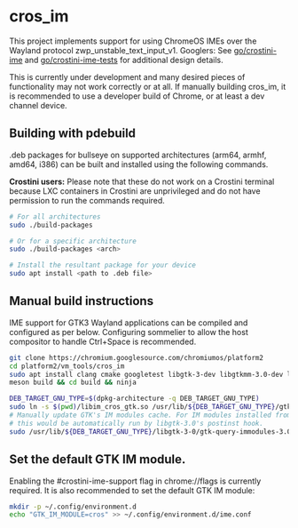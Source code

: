 # cros\_im

This project implements support for using ChromeOS IMEs over the Wayland
protocol zwp\_unstable\_text\_input\_v1. Googlers: See [go/crostini-ime] and
[go/crostini-ime-tests] for additional design details.

This is currently under development and many desired pieces of functionality may
not work correctly or at all. If manually building cros\_im, it is recommended
to use a developer build of Chrome, or at least a dev channel device.

## Building with pdebuild
.deb packages for bullseye on supported architectures (arm64, armhf, amd64,
i386) can be built and installed using the following commands.

**Crostini users:** Please note that these do not work on a Crostini terminal
because LXC containers in Crostini are unprivileged and do not have permission
to run the commands required.

```bash
# For all architectures
sudo ./build-packages

# Or for a specific architecture
sudo ./build-packages <arch>

# Install the resultant package for your device
sudo apt install <path to .deb file>
```

## Manual build instructions
IME support for GTK3 Wayland applications can be compiled and configured as per
below. Configuring sommelier to allow the host compositor to handle Ctrl+Space
is recommended.

```bash
git clone https://chromium.googlesource.com/chromiumos/platform2
cd platform2/vm_tools/cros_im
sudo apt install clang cmake googletest libgtk-3-dev libgtkmm-3.0-dev libwayland-bin meson pkg-config dpkg-dev
meson build && cd build && ninja

DEB_TARGET_GNU_TYPE=$(dpkg-architecture -q DEB_TARGET_GNU_TYPE)
sudo ln -s $(pwd)/libim_cros_gtk.so /usr/lib/${DEB_TARGET_GNU_TYPE}/gtk-3.0/3.0.0/immodules/im-cros.so
# Manually update GTK's IM modules cache. For IM modules installed from a .deb,
# this would be automatically run by libgtk-3.0's postinst hook.
sudo /usr/lib/${DEB_TARGET_GNU_TYPE}/libgtk-3-0/gtk-query-immodules-3.0 --update-cache
```

## Set the default GTK IM module.
Enabling the #crostini-ime-support flag in chrome://flags is currently required. It is also recommended to set the default GTK IM module:

```bash
mkdir -p ~/.config/environment.d
echo "GTK_IM_MODULE=cros" >> ~/.config/environment.d/ime.conf
```

[go/crostini-ime]: https://goto.google.com/crostini-ime
[go/crostini-ime-tests]: https://goto.google.com/crostini-ime-tests
